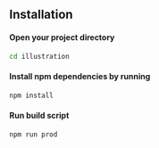 ## Installation

#### Open your project directory
```bash
cd illustration
```

#### Install npm dependencies by running
```bash
npm install
```

#### Run build script
```bash
npm run prod
```